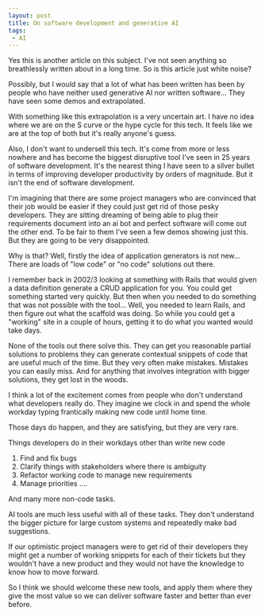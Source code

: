 ```yaml
---
layout: post
title: On software development and generative AI
tags: 
 - AI
---
```

Yes this is another article on this subject. I've not seen anything so breathlessly written about in a long time. So is this article just white noise?

Possibly, but I would say that a lot of what has been written has been by people who have neither used generative AI nor written software... They have seen some demos and extrapolated.

With something like this extrapolation is a very uncertain art. I have no idea where we are on the S curve or the hype cycle for this tech. It feels like we are at the top of both but it's really anyone's guess.

Also, I don't want to undersell this tech. It's come from more or less nowhere and has become the biggest disruptive tool I've seen in 25 years of software development. It's the nearest thing I have seen to a silver bullet in terms of improving developer productivity by orders of magnitude. But it isn't the end of software development.

I'm imagining that there are some project managers who are convinced that their job would be easier if they could just get rid of those pesky developers. They are sitting dreaming of being able to plug their requirements document into an ai bot and perfect software will come out the other end. To be fair to them I've seen a few demos showing just this. But they are going to be very disappointed.

Why is that? Well, firstly the idea of application generators is not new... There are loads of "low code" or "no code" solutions out there.

I remember back in 2002/3 looking at something with Rails that would given a data definition generate a CRUD application for you. You could get something started very quickly. But then when you needed to do something that was not possible with the tool... Well, you needed to learn Rails, and then figure out what the scaffold was doing.  So while you could get a "working" site in a couple of hours, getting it to do what you wanted would take days.

None of the tools out there solve this. They can get you reasonable partial solutions to problems they can generate contextual snippets of code that are useful much of the time. But they very often make mistakes. Mistakes you can easily miss. And for anything that involves integration with bigger solutions, they get lost in the woods.

I think a lot of the excitement comes from people who don't understand what developers really do. They imagine we clock in and spend the whole workday typing frantically making new code until home time.

Those days do happen, and they are satisfying, but they are very rare.

Things developers do in their workdays other than write new code

1. Find and fix bugs
2. Clarify things with stakeholders where there is ambiguity
3. Refactor working code to manage new requirements
4. Manage priorities
....

And many more non-code tasks.

AI tools are much less useful with all of these tasks. They don't understand the bigger picture for large custom systems and repeatedly make bad suggestions.

If our optimistic project managers were to get rid of their developers they might get a number of working snippets for each of their tickets but they wouldn't have a new product and they would not have the knowledge to know how to move forward.

So I think we should welcome these new tools, and apply them where they give the most value so we can deliver software faster and better than ever before.



